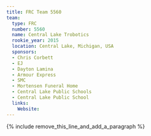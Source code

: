 ```yaml
---
title: FRC Team 5560
team:
  type: FRC
  number: 5560
  name: Central Lake Trobotics
  rookie_year: 2015
  location: Central Lake, Michigan, USA
  sponsors:
  - Chris Corbett
  - EJ
  - Dayton Lamina
  - Armour Express
  - SMC
  - Mortensen Funeral Home
  - Central Lake Public Schools
  - Central Lake Public School
  links:
    Website:
---
```


{% include remove_this_line_and_add_a_paragraph %}